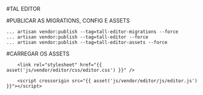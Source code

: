 #TAL EDITOR

#PUBLICAR AS MIGRATIONS, CONFIG E ASSETS

```
... artisan vendor:publish --tag=tall-editor-migrations --force
... artisan vendor:publish --tag=tall-editor --force
... artisan vendor:publish --tag=tall-editor-assets --force

```
#CARREGAR OS ASSETS
```
    <link rel="stylesheet" href="{{ asset('js/vendor/editor/css/editor.css') }}" />

    <script crossorigin src="{{ asset('js/vendor/editor/js/editor.js') }}"></script>

```
